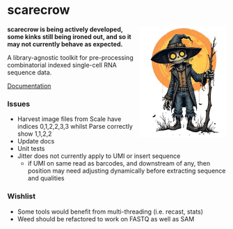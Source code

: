 # scarecrow

<img style="float:right;width:200px;" src="./img/scarecrow.png" alt="scarecrow"/>

**scarecrow is being actively developed, some kinks still being ironed out, and so it may not currently behave as expected.**

A library-agnostic toolkit for pre-processing combinatorial indexed single-cell RNA sequence data.

[Documentation](docs/root.md)

### Issues

* Harvest image files from Scale have indices 0,1,2,2,3,3 whilst Parse correctly show 1,1,2,2
* Update docs
* Unit tests
* Jitter does not currently apply to UMI or insert sequence
  - if UMI on same read as barcodes, and downstream of any, then position may need adjusting dynamically before extracting sequence and qualities

### Wishlist

* Some tools would benefit from multi-threading (i.e. recast, stats)
* Weed should be refactored to work on FASTQ as well as SAM
